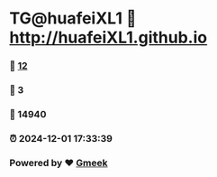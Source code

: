 # TG@huafeiXL1 :link: http://huafeiXL1.github.io 
### :page_facing_up: [12](http://huafeiXL1.github.io/tag.html) 
### :speech_balloon: 3 
### :hibiscus: 14940 
### :alarm_clock: 2024-12-01 17:33:39 
### Powered by :heart: [Gmeek](https://github.com/Meekdai/Gmeek)
